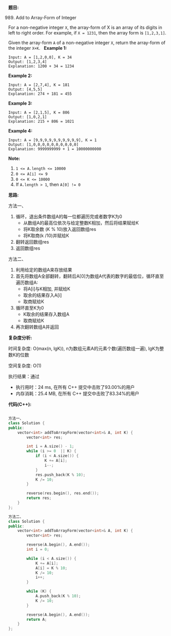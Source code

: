 **题目:**

989. Add to Array-Form of Integer

For a non-negative integer `X`, the array-form of X is an array of its digits in left to right order.  For example, if `X = 1231`, then the array form is `[1,2,3,1]`.

Given the array-form `A` of a non-negative integer `X`, return the array-form of the integer `X+K`.
 
**Example 1:**
```
Input: A = [1,2,0,0], K = 34
Output: [1,2,3,4]
Explanation: 1200 + 34 = 1234
```

**Example 2:**
```
Input: A = [2,7,4], K = 181
Output: [4,5,5]
Explanation: 274 + 181 = 455
```

**Example 3:**
```
Input: A = [2,1,5], K = 806
Output: [1,0,2,1]
Explanation: 215 + 806 = 1021
```

**Example 4:**
```
Input: A = [9,9,9,9,9,9,9,9,9,9], K = 1
Output: [1,0,0,0,0,0,0,0,0,0,0]
Explanation: 9999999999 + 1 = 10000000000
```

**Note:**
1. `1 <= A.length <= 10000`
2. `0 <= A[i] <= 9`
3. `0 <= K <= 10000`
4. If `A.length > 1`, then `A[0] != 0`


**思路:**

方法一、
1. 循环，退出条件数组A的每一位都遍历完或者数字K为0
    - 从数组A的最高位依次与给定整数K相加，然后将结果赋给K
    - 将K取余数 (K % 10)放入返回数组res
    - 将K取商(k /10)并赋给K
2. 翻转返回数组res
3. 返回数组res

方法二、
1. 利用给定的数组A来存放结果
2. 首先将数组A全部翻转，翻转后A[0]为数组A代表的数字的最低位，循环直至遍历数组A:
    - 将A[i]与K相加, 并赋给K
    - 取余的结果存入A[i]
    - 取商赋给K
3. 循环直至K为0
    - K取余的结果存入数组A
    - 取商赋给K
4. 再次翻转数组A并返回

**复杂度分析:**

时间复杂度: O(max(n, lgK)), n为数组元素A的元素个数(遍历数组一遍), lgK为整数K的位数

空间复杂度: O(1)

执行结果：通过
- 执行用时：24 ms, 在所有 C++ 提交中击败了93.00%的用户
- 内存消耗：25.4 MB, 在所有 C++ 提交中击败了83.34%的用户

**代码(C++):**
```C++

方法一、
class Solution {
public:
    vector<int> addToArrayForm(vector<int>& A, int K) {
        vector<int> res;

        int i = A.size() - 1;
        while (i >= 0  || K) {
            if (i < A.size()) {
                K += A[i];
                i--;
            } 
            res.push_back(K % 10);
            K /= 10;
        }

        reverse(res.begin(), res.end());
        return res;
    }
};

方法二、
class Solution {
public:
    vector<int> addToArrayForm(vector<int>& A, int K) {
        vector<int> res;

        reverse(A.begin(), A.end());
        int i = 0;

        while (i < A.size()) {
            K += A[i];
            A[i] = K % 10;
            K /= 10;
            i++;
        }

        while (K) {
            A.push_back(K % 10);
            K /= 10; 
        }

        reverse(A.begin(), A.end());
        return A;
    }
};
```
